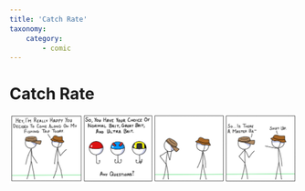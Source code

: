 ```yaml
---
title: 'Catch Rate'
taxonomy:
    category:
        - comic
---
```


# Catch Rate
![Catch Rate](4_catchrate.png)